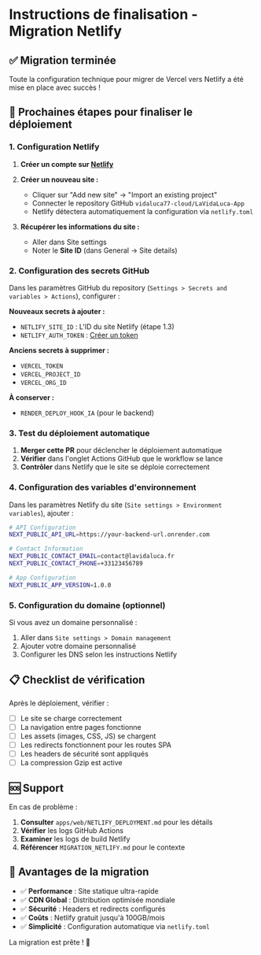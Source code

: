 # Instructions de finalisation - Migration Netlify

## ✅ Migration terminée

Toute la configuration technique pour migrer de Vercel vers Netlify a été mise en place avec succès !

## 🚀 Prochaines étapes pour finaliser le déploiement

### 1. Configuration Netlify

1. **Créer un compte sur [Netlify](https://app.netlify.com)**
2. **Créer un nouveau site :**
   - Cliquer sur "Add new site" → "Import an existing project"
   - Connecter le repository GitHub `vidaluca77-cloud/LaVidaLuca-App`
   - Netlify détectera automatiquement la configuration via `netlify.toml`

3. **Récupérer les informations du site :**
   - Aller dans Site settings
   - Noter le **Site ID** (dans General → Site details)

### 2. Configuration des secrets GitHub

Dans les paramètres GitHub du repository (`Settings > Secrets and variables > Actions`), configurer :

**Nouveaux secrets à ajouter :**
- `NETLIFY_SITE_ID` : L'ID du site Netlify (étape 1.3)
- `NETLIFY_AUTH_TOKEN` : [Créer un token](https://app.netlify.com/user/applications#personal-access-tokens)

**Anciens secrets à supprimer :**
- `VERCEL_TOKEN`
- `VERCEL_PROJECT_ID` 
- `VERCEL_ORG_ID`

**À conserver :**
- `RENDER_DEPLOY_HOOK_IA` (pour le backend)

### 3. Test du déploiement automatique

1. **Merger cette PR** pour déclencher le déploiement automatique
2. **Vérifier** dans l'onglet Actions GitHub que le workflow se lance
3. **Contrôler** dans Netlify que le site se déploie correctement

### 4. Configuration des variables d'environnement

Dans les paramètres Netlify du site (`Site settings > Environment variables`), ajouter :

```bash
# API Configuration
NEXT_PUBLIC_API_URL=https://your-backend-url.onrender.com

# Contact Information  
NEXT_PUBLIC_CONTACT_EMAIL=contact@lavidaluca.fr
NEXT_PUBLIC_CONTACT_PHONE=+33123456789

# App Configuration
NEXT_PUBLIC_APP_VERSION=1.0.0
```

### 5. Configuration du domaine (optionnel)

Si vous avez un domaine personnalisé :
1. Aller dans `Site settings > Domain management`
2. Ajouter votre domaine personnalisé
3. Configurer les DNS selon les instructions Netlify

## 📋 Checklist de vérification

Après le déploiement, vérifier :

- [ ] Le site se charge correctement
- [ ] La navigation entre pages fonctionne
- [ ] Les assets (images, CSS, JS) se chargent
- [ ] Les redirects fonctionnent pour les routes SPA
- [ ] Les headers de sécurité sont appliqués
- [ ] La compression Gzip est active

## 🆘 Support

En cas de problème :

1. **Consulter** `apps/web/NETLIFY_DEPLOYMENT.md` pour les détails
2. **Vérifier** les logs GitHub Actions
3. **Examiner** les logs de build Netlify
4. **Référencer** `MIGRATION_NETLIFY.md` pour le contexte

## 🎉 Avantages de la migration

- ✅ **Performance** : Site statique ultra-rapide
- ✅ **CDN Global** : Distribution optimisée mondiale  
- ✅ **Sécurité** : Headers et redirects configurés
- ✅ **Coûts** : Netlify gratuit jusqu'à 100GB/mois
- ✅ **Simplicité** : Configuration automatique via `netlify.toml`

La migration est prête ! 🚀